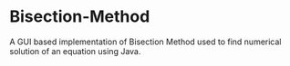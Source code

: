 # Bisection-Method
A GUI based implementation of Bisection Method used to find numerical solution of an equation using Java.
